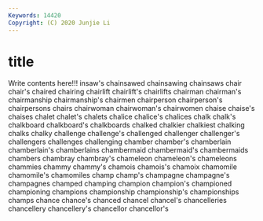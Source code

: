 ```yaml
---
Keywords: 14420
Copyright: (C) 2020 Junjie Li
---
```


# title

Write contents here!!!
insaw's 
chainsawed 
chainsawing 
chainsaws 
chair 
chair's 
chaired 
chairing
chairlift 
chairlift's 
chairlifts 
chairman 
chairman's 
chairmanship 
chairmanship's 
chairmen 
chairperson 
chairperson's
chairpersons 
chairs 
chairwoman 
chairwoman's 
chairwomen 
chaise 
chaise's 
chaises 
chalet 
chalet's
chalets 
chalice 
chalice's 
chalices 
chalk 
chalk's 
chalkboard 
chalkboard's 
chalkboards 
chalked
chalkier 
chalkiest 
chalking 
chalks 
chalky 
challenge 
challenge's 
challenged 
challenger 
challenger's
challengers 
challenges 
challenging 
chamber 
chamber's 
chamberlain 
chamberlain's 
chamberlains 
chambermaid 
chambermaid's
chambermaids 
chambers 
chambray 
chambray's 
chameleon 
chameleon's 
chameleons 
chammies 
chammy 
chammy's
chamois 
chamois's 
chamoix 
chamomile 
chamomile's 
chamomiles 
champ 
champ's 
champagne 
champagne's
champagnes 
champed 
champing 
champion 
champion's 
championed 
championing 
champions 
championship 
championship's
championships 
champs 
chance 
chance's 
chanced 
chancel 
chancel's 
chancelleries 
chancellery 
chancellery's
chancellor 
chancellor's 
